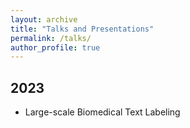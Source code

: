 ```yaml
---
layout: archive
title: "Talks and Presentations"
permalink: /talks/
author_profile: true
---
```


## 2023
* Large-scale Biomedical Text Labeling 